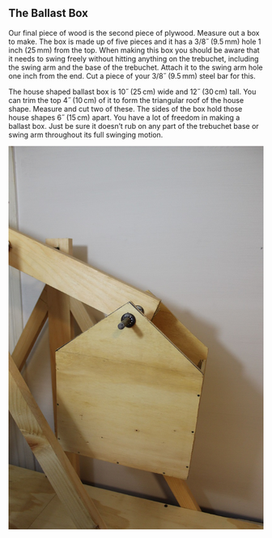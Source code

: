 ## The Ballast Box
Our final piece of wood is the second piece of plywood. Measure out a box to make. The box is made up of five pieces and it has a 3/8˝ (9.5 mm) hole 1 inch (25 mm) from the top. When making this box you should be aware that it needs to swing freely without hitting anything on the trebuchet, including the swing arm and the base of the trebuchet. Attach it to the swing arm hole one inch from the end. Cut a piece of your 3/8˝ (9.5 mm) steel bar for this. 

The house shaped ballast box is 10˝ (25 cm) wide and 12˝ (30 cm) tall. You can trim the top 4˝ (10 cm) of it to form the triangular roof of the house shape. Measure and cut two of these. The sides of the box hold those house shapes 6˝ (15 cm) apart. You have a lot of freedom in making a ballast box. Just be sure it doesn’t rub on any part of the trebuchet base or swing arm throughout its full swinging motion. 

![Balast Box](images/the-ballast-box.jpg)